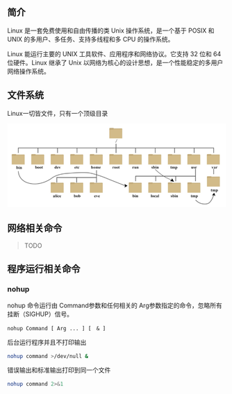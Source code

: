 ## 简介
Linux 是一套免费使用和自由传播的类 Unix 操作系统，是一个基于 POSIX 和 UNIX 的多用户、多任务、支持多线程和多 CPU 的操作系统。

Linux 能运行主要的 UNIX 工具软件、应用程序和网络协议。它支持 32 位和 64 位硬件。Linux 继承了 Unix 以网络为核心的设计思想，是一个性能稳定的多用户网络操作系统。

## 文件系统

Linux一切皆文件，只有一个顶级目录

![linux文件系统目录](../../images/devops/linux-fileSystem-contents.png)

## 网络相关命令
> TODO


## 程序运行相关命令

### nohup

nohup 命令运行由 Command参数和任何相关的 Arg参数指定的命令，忽略所有挂断（SIGHUP）信号。
```
nohup Command [ Arg ... ] [　& ]
```

后台运行程序并且不打印输出
```bash
nohup command >/dev/null &
```

错误输出和标准输出打印到同一个文件
```bash
nohup command 2>&1
```
